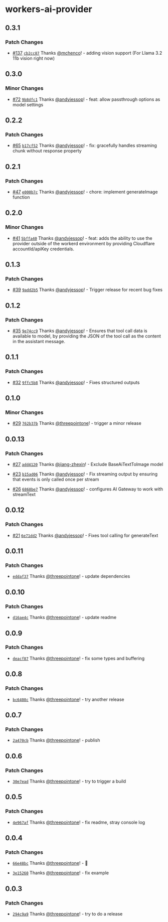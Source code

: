 # workers-ai-provider

## 0.3.1

### Patch Changes

- [#137](https://github.com/cloudflare/ai/pull/137) [`cb2cc87`](https://github.com/cloudflare/ai/commit/cb2cc871566c4dbe8a09711ee86944ddcdb15bc6) Thanks [@mchenco](https://github.com/mchenco)! - adding vision support (For Llama 3.2 11b vision right now)

## 0.3.0

### Minor Changes

- [#72](https://github.com/cloudflare/ai/pull/72) [`9b8dfc1`](https://github.com/cloudflare/ai/commit/9b8dfc1adc94079728634994d6afe81028ea11d8) Thanks [@andyjessop](https://github.com/andyjessop)! - feat: allow passthrough options as model settings

## 0.2.2

### Patch Changes

- [#65](https://github.com/cloudflare/ai/pull/65) [`b17cf52`](https://github.com/cloudflare/ai/commit/b17cf52757e51eb30da25370319daf8efc43791e) Thanks [@andyjessop](https://github.com/andyjessop)! - fix: gracefully handles streaming chunk without response property

## 0.2.1

### Patch Changes

- [#47](https://github.com/cloudflare/ai/pull/47) [`e000b7c`](https://github.com/cloudflare/ai/commit/e000b7c1c4a03f50810154854a001fa5500d8591) Thanks [@andyjessop](https://github.com/andyjessop)! - chore: implement generateImage function

## 0.2.0

### Minor Changes

- [#41](https://github.com/cloudflare/workers-ai-provider/pull/41) [`5bffa40`](https://github.com/cloudflare/workers-ai-provider/commit/5bffa404bfa2f70487d1c663481201b6b202351c) Thanks [@andyjessop](https://github.com/andyjessop)! - feat: adds the ability to use the provider outside of the workerd environment by providing Cloudflare accountId/apiKey credentials.

## 0.1.3

### Patch Changes

- [#39](https://github.com/cloudflare/workers-ai-provider/pull/39) [`9add2b5`](https://github.com/cloudflare/workers-ai-provider/commit/9add2b5c75e0c96e9ba936717a5fc399962f0f01) Thanks [@andyjessop](https://github.com/andyjessop)! - Trigger release for recent bug fixes

## 0.1.2

### Patch Changes

- [#35](https://github.com/cloudflare/workers-ai-provider/pull/35) [`9e74cc9`](https://github.com/cloudflare/workers-ai-provider/commit/9e74cc9ac939d77602d5a9873e717d9cd52e734f) Thanks [@andyjessop](https://github.com/andyjessop)! - Ensures that tool call data is available to model, by providing the JSON of the tool call as the content in the assistant message.

## 0.1.1

### Patch Changes

- [#32](https://github.com/cloudflare/workers-ai-provider/pull/32) [`9ffc5b8`](https://github.com/cloudflare/workers-ai-provider/commit/9ffc5b8640495440d0237ca3a201aaef1c7f441a) Thanks [@andyjessop](https://github.com/andyjessop)! - Fixes structured outputs

## 0.1.0

### Minor Changes

- [#29](https://github.com/cloudflare/workers-ai-provider/pull/29) [`762b37b`](https://github.com/cloudflare/workers-ai-provider/commit/762b37b05aee1ab61838923ad1100d2db7aa4569) Thanks [@threepointone](https://github.com/threepointone)! - trigger a minor release

## 0.0.13

### Patch Changes

- [#27](https://github.com/cloudflare/workers-ai-provider/pull/27) [`add4120`](https://github.com/cloudflare/workers-ai-provider/commit/add4120ce09714d86917cfa891fb3072cdcbcd00) Thanks [@jiang-zhexin](https://github.com/jiang-zhexin)! - Exclude BaseAiTextToImage model

- [#23](https://github.com/cloudflare/workers-ai-provider/pull/23) [`b15ad06`](https://github.com/cloudflare/workers-ai-provider/commit/b15ad067516ea3504679f8613f9893778e61dfa7) Thanks [@andyjessop](https://github.com/andyjessop)! - Fix streaming output by ensuring that events is only called once per stream

- [#26](https://github.com/cloudflare/workers-ai-provider/pull/26) [`6868be7`](https://github.com/cloudflare/workers-ai-provider/commit/6868be7fc22f4c122c49043445c61eec9f41cfcc) Thanks [@andyjessop](https://github.com/andyjessop)! - configures AI Gateway to work with streamText

## 0.0.12

### Patch Changes

- [#21](https://github.com/cloudflare/workers-ai-provider/pull/21) [`6e71dd2`](https://github.com/cloudflare/workers-ai-provider/commit/6e71dd2ec07f573fac2700a195a8dcffc6a85495) Thanks [@andyjessop](https://github.com/andyjessop)! - Fixes tool calling for generateText

## 0.0.11

### Patch Changes

- [`eddaf37`](https://github.com/cloudflare/workers-ai-provider/commit/eddaf37bbe6c0c06b213a885d7ce2c35989cc564) Thanks [@threepointone](https://github.com/threepointone)! - update dependencies

## 0.0.10

### Patch Changes

- [`d16ae4c`](https://github.com/threepointone/workers-ai-provider/commit/d16ae4caa8bc027604006e05faba9ca8ab4bb09d) Thanks [@threepointone](https://github.com/threepointone)! - update readme

## 0.0.9

### Patch Changes

- [`deacf87`](https://github.com/threepointone/workers-ai-provider/commit/deacf87e184c8e358b29036e48b84e0a7fecc607) Thanks [@threepointone](https://github.com/threepointone)! - fix some types and buffering

## 0.0.8

### Patch Changes

- [`bc6408c`](https://github.com/threepointone/workers-ai-provider/commit/bc6408c907400d9a30532f69cfc9c2bcae4aa930) Thanks [@threepointone](https://github.com/threepointone)! - try another release

## 0.0.7

### Patch Changes

- [`2a470cb`](https://github.com/threepointone/workers-ai-provider/commit/2a470cb49e931efc228bca046fa1247682a49666) Thanks [@threepointone](https://github.com/threepointone)! - publish

## 0.0.6

### Patch Changes

- [`30e7ead`](https://github.com/threepointone/workers-ai-provider/commit/30e7eadef9ec2b6b3d1e6fa1ed9de7e852496397) Thanks [@threepointone](https://github.com/threepointone)! - try to trigger a build

## 0.0.5

### Patch Changes

- [`4e967af`](https://github.com/threepointone/workers-ai-provider/commit/4e967af7a840933983120e03fd3163b15f96c48c) Thanks [@threepointone](https://github.com/threepointone)! - fix readme, stray console log

## 0.0.4

### Patch Changes

- [`66e48bc`](https://github.com/threepointone/workers-ai-provider/commit/66e48bc0bd4765eb056bba9cf94197f911697ab8) Thanks [@threepointone](https://github.com/threepointone)! - 🫧

- [`3e15260`](https://github.com/threepointone/workers-ai-provider/commit/3e15260e4fe0e6d5b06c1f5fa2dd86a668921ba8) Thanks [@threepointone](https://github.com/threepointone)! - fix example

## 0.0.3

### Patch Changes

- [`294c9a9`](https://github.com/threepointone/workers-ai-provider/commit/294c9a9ca48654c0b3ee7686ef19cc5f6f41f0cb) Thanks [@threepointone](https://github.com/threepointone)! - try to do a release
